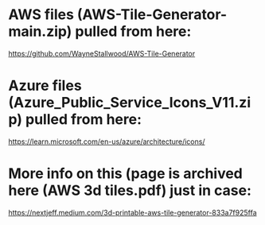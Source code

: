 # AWS files (AWS-Tile-Generator-main.zip) pulled from here:

https://github.com/WayneStallwood/AWS-Tile-Generator

# Azure files (Azure_Public_Service_Icons_V11.zip) pulled from here:

https://learn.microsoft.com/en-us/azure/architecture/icons/

# More info on this (page is archived here (AWS 3d tiles.pdf) just in case:

https://nextjeff.medium.com/3d-printable-aws-tile-generator-833a7f925ffa
